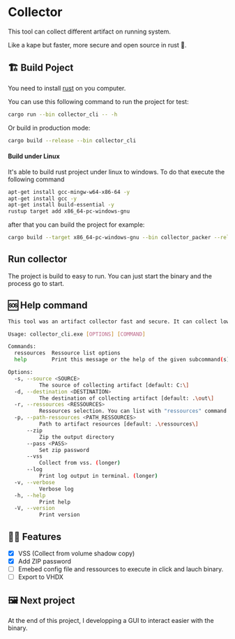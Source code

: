 # Collector

This tool can collect different artifact on running system.

Like a kape but faster, more secure and open source in rust 🦀.

## 🏗️ Build Poject

You need to install [rust](https://www.rust-lang.org/fr/tools/install) on you computer.

You can use this following command to run the project for test:

```bash
cargo run --bin collector_cli -- -h
```

Or build in production mode:

```bash
cargo build --release --bin collector_cli
```

#### Build under Linux

It's able to build rust project under linux to windows.
To do that execute the following command 
```bash
apt-get install gcc-mingw-w64-x86-64 -y
apt-get install gcc -y
apt-get install build-essential -y
rustup target add x86_64-pc-windows-gnu
```
after that you can build the project for example:
```bash
cargo build --target x86_64-pc-windows-gnu --bin collector_packer --release
```

## Run collector

The project is build to easy to run.
You can just start the binary and the process go to start.

## 🆘 Help command

```bash
This tool was an artifact collector fast and secure. It can collect low level files.

Usage: collector_cli.exe [OPTIONS] [COMMAND]

Commands:
  ressources  Ressource list options
  help        Print this message or the help of the given subcommand(s)

Options:
  -s, --source <SOURCE>
          The source of collecting artifact [default: C:\]
  -d, --destination <DESTINATION>
          The destination of collecting artifact [default: .\out\]
  -r, --ressources <RESSOURCES>
          Ressources selection. You can list with "ressources" command. Exemple: MFT,Prefetch,EVTX [default: All]
  -p, --path-ressources <PATH_RESSOURCES>
          Path to artifact resources [default: .\ressources\]
      --zip
          Zip the output directory
      --pass <PASS>
          Set zip password
      --vss
          Collect from vss. (longer)
      --log
          Print log output in terminal. (longer)
  -v, --verbose
          Verbose log
  -h, --help
          Print help
  -V, --version
          Print version
```

## 👨‍💻 Features

- [X] VSS (Collect from volume shadow copy)
- [X] Add ZIP password
- [ ] Emebed config file and ressources to execute in click and lauch binary. 
- [ ] Export to VHDX

## 🖼️ Next project

At the end of this project, I developping a GUI to interact easier with the binary.